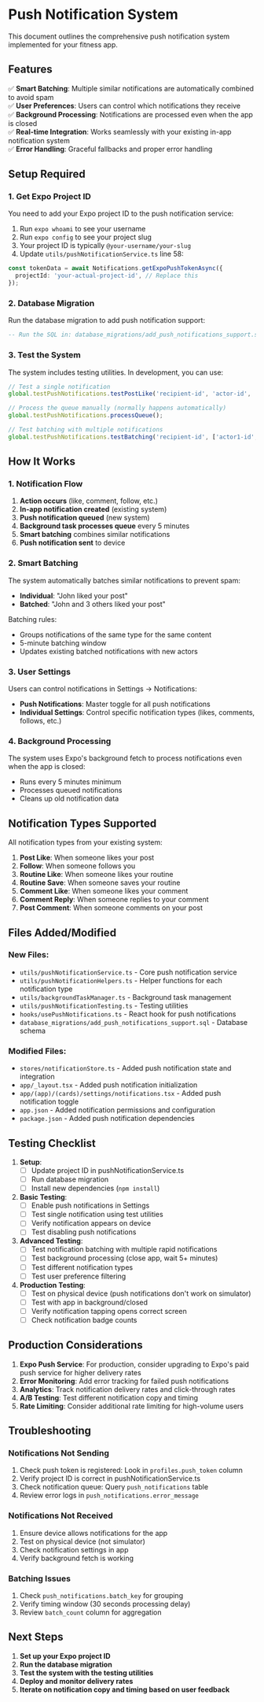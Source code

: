 # Push Notification System

This document outlines the comprehensive push notification system implemented for your fitness app.

## Features

✅ **Smart Batching**: Multiple similar notifications are automatically combined to avoid spam  
✅ **User Preferences**: Users can control which notifications they receive  
✅ **Background Processing**: Notifications are processed even when the app is closed  
✅ **Real-time Integration**: Works seamlessly with your existing in-app notification system  
✅ **Error Handling**: Graceful fallbacks and proper error handling  

## Setup Required

### 1. Get Expo Project ID

You need to add your Expo project ID to the push notification service:

1. Run `expo whoami` to see your username
2. Run `expo config` to see your project slug
3. Your project ID is typically `@your-username/your-slug`
4. Update `utils/pushNotificationService.ts` line 58:

```typescript
const tokenData = await Notifications.getExpoPushTokenAsync({
  projectId: 'your-actual-project-id', // Replace this
});
```

### 2. Database Migration

Run the database migration to add push notification support:

```sql
-- Run the SQL in: database_migrations/add_push_notifications_support.sql
```

### 3. Test the System

The system includes testing utilities. In development, you can use:

```javascript
// Test a single notification
global.testPushNotifications.testPostLike('recipient-id', 'actor-id', 'post-id');

// Process the queue manually (normally happens automatically)
global.testPushNotifications.processQueue();

// Test batching with multiple notifications
global.testPushNotifications.testBatching('recipient-id', ['actor1-id', 'actor2-id'], 'post-id');
```

## How It Works

### 1. Notification Flow

1. **Action occurs** (like, comment, follow, etc.)
2. **In-app notification created** (existing system)
3. **Push notification queued** (new system)
4. **Background task processes queue** every 5 minutes
5. **Smart batching** combines similar notifications
6. **Push notification sent** to device

### 2. Smart Batching

The system automatically batches similar notifications to prevent spam:

- **Individual**: "John liked your post"
- **Batched**: "John and 3 others liked your post"

Batching rules:
- Groups notifications of the same type for the same content
- 5-minute batching window
- Updates existing batched notifications with new actors

### 3. User Settings

Users can control notifications in Settings → Notifications:
- **Push Notifications**: Master toggle for all push notifications
- **Individual Settings**: Control specific notification types (likes, comments, follows, etc.)

### 4. Background Processing

The system uses Expo's background fetch to process notifications even when the app is closed:
- Runs every 5 minutes minimum
- Processes queued notifications
- Cleans up old notification data

## Notification Types Supported

All notification types from your existing system:

1. **Post Like**: When someone likes your post
2. **Follow**: When someone follows you  
3. **Routine Like**: When someone likes your routine
4. **Routine Save**: When someone saves your routine
5. **Comment Like**: When someone likes your comment
6. **Comment Reply**: When someone replies to your comment
7. **Post Comment**: When someone comments on your post

## Files Added/Modified

### New Files:
- `utils/pushNotificationService.ts` - Core push notification service
- `utils/pushNotificationHelpers.ts` - Helper functions for each notification type
- `utils/backgroundTaskManager.ts` - Background task management
- `utils/pushNotificationTesting.ts` - Testing utilities
- `hooks/usePushNotifications.ts` - React hook for push notifications
- `database_migrations/add_push_notifications_support.sql` - Database schema

### Modified Files:
- `stores/notificationStore.ts` - Added push notification state and integration
- `app/_layout.tsx` - Added push notification initialization
- `app/(app)/(cards)/settings/notifications.tsx` - Added push notification toggle
- `app.json` - Added notification permissions and configuration
- `package.json` - Added push notification dependencies

## Testing Checklist

1. **Setup**:
   - [ ] Update project ID in pushNotificationService.ts
   - [ ] Run database migration
   - [ ] Install new dependencies (`npm install`)

2. **Basic Testing**:
   - [ ] Enable push notifications in Settings
   - [ ] Test single notification using test utilities
   - [ ] Verify notification appears on device
   - [ ] Test disabling push notifications

3. **Advanced Testing**:
   - [ ] Test notification batching with multiple rapid notifications
   - [ ] Test background processing (close app, wait 5+ minutes)
   - [ ] Test different notification types
   - [ ] Test user preference filtering

4. **Production Testing**:
   - [ ] Test on physical device (push notifications don't work on simulator)
   - [ ] Test with app in background/closed
   - [ ] Verify notification tapping opens correct screen
   - [ ] Check notification badge counts

## Production Considerations

1. **Expo Push Service**: For production, consider upgrading to Expo's paid push service for higher delivery rates
2. **Error Monitoring**: Add error tracking for failed push notifications
3. **Analytics**: Track notification delivery rates and click-through rates
4. **A/B Testing**: Test different notification copy and timing
5. **Rate Limiting**: Consider additional rate limiting for high-volume users

## Troubleshooting

### Notifications Not Sending
1. Check push token is registered: Look in `profiles.push_token` column
2. Verify project ID is correct in pushNotificationService.ts
3. Check notification queue: Query `push_notifications` table
4. Review error logs in `push_notifications.error_message`

### Notifications Not Received
1. Ensure device allows notifications for the app
2. Test on physical device (not simulator)
3. Check notification settings in app
4. Verify background fetch is working

### Batching Issues
1. Check `push_notifications.batch_key` for grouping
2. Verify timing window (30 seconds processing delay)
3. Review `batch_count` column for aggregation

## Next Steps

1. **Set up your Expo project ID**
2. **Run the database migration**
3. **Test the system with the testing utilities**
4. **Deploy and monitor delivery rates**
5. **Iterate on notification copy and timing based on user feedback**
